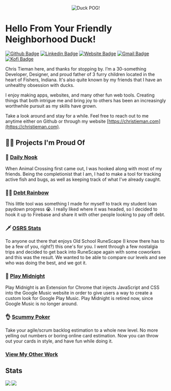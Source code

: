 <p align="center">
  <img src="https://user-images.githubusercontent.com/1869084/174348728-b4966cb8-259f-4fc6-bd95-89e16ff3ca39.png" alt="Duck POG!" />
</p>

# Hello From Your Friendly Neighborhood Duck!
  
[![Github Badge](https://img.shields.io/static/v1?label=%20&message=ducky&color=333333&style=for-the-badge&logo=Github&logoColor=white)](https://github.com/ducky)
[![Linkedin Badge](https://img.shields.io/static/v1?label=%20&message=christieman&color=0077b5&style=for-the-badge&logo=Linkedin&logoColor=white)](https://www.linkedin.com/in/christieman/)
[![Website Badge](https://img.shields.io/static/v1?label=%20&message=christieman.com&color=14acd0&style=for-the-badge&logo=Google-Chrome&logoColor=white)](https://christieman.com)
[![Gmail Badge](https://img.shields.io/static/v1?label=%20&message=hello@christieman&color=c14438&style=for-the-badge&logo=Gmail&logoColor=white)](mailto:hello@christieman.com)
&nbsp;&nbsp;
[![Kofi Badge](https://img.shields.io/static/v1?label=%20&message=tip%20me%20a%20ducky&color=ff5b60&style=for-the-badge&logo=Kofi&logoColor=white)](https://ko-fi.com/dutducky)

<!--
![Visitor Badge](https://visitor-counter-badge.vercel.app/api/ducky/ducky?label=Visitors&color=ea4c89&labelColor=444444)
-->


Chris Tieman here, and thanks for stopping by. I’m a 30-something Developer, Designer, and proud father of 3 furry children located in the heart of Fishers, Indiana. It's also quite known by my friends that I have an unhealthy obsession with ducks.

I enjoy making apps, websites, and many other fun web tools. Creating things that both intrigue me and bring joy to others has been an increasingly worthwhile pursuit as my skills have grown.

Take a look around and stay for a while. Feel free to reach out to me anytime either on Github or through my website [https://christieman.com](https://christieman.com).

## 🧑‍💻 Projects I'm Proud Of

### 🦋 [Daily Nook](https://daily-nook.web.app/)
When Animal Crossing first came out, I was hooked along with most of my friends. Being the completionist that I am, I had to make a tool for tracking active fish and bugs, as well as keeping track of what I've already caught.

### 🏳️‍🌈 [Debt Rainbow](https://debt-rainbow.web.app/)
This little tool was something I made for myself to track my student loan paydown progress 😭. I really liked where it was headed, so I decided to hook it up to Firebase and share it with other people looking to pay off debt.

### 🗡 [OSRS Stats](https://rs.christieman.com/)
To anyone out there that enjoys Old School RuneScape (I know there has to be a few of you, right?) this one's for you. I went through a few nostalgia trips and decided to get back into RuneScape again with some coworkers and this was the result. We wanted to be able to compare our levels and see who was doing the best, and we got it.

### 🎵 [Play Midnight](https://play-midnight.web.app/)
Play Midnight is an Extension for Chrome that injects JavaScript and CSS into the Google Music website in order to give users a way to create a custom look for Google Play Music. Play Midnight is retired now, since Google Music is no longer around.

### 👌 [Scummy Poker](https://scummypoker.com/)
Take your agile/scrum backlog estimation to a whole new level. No more yelling out numbers or boring online card estimation. Now you can throw out your cards in style, and have fun while doing it.

### [View My Other Work](https://christieman.com/work)

## Stats

<a href="https://github-readme-stats.vercel.app/api?username=ducky&theme=tokyonight&show_icons=true&count_private=true">
  <img align="left" src="https://github-readme-stats.vercel.app/api?username=ducky&theme=tokyonight&show_icons=true&count_private=true" />
</a>

<a href="https://github-readme-stats.vercel.app/api/top-langs/?username=ducky&theme=tokyonight">
  <img align="left" src="https://github-readme-stats.vercel.app/api/top-langs/?username=ducky&theme=tokyonight" />
</a>

<!--
**ducky/ducky** is a ✨ _special_ ✨ repository because its `README.md` (this file) appears on your GitHub profile.

Here are some ideas to get you started:

- 🔭 I’m currently working on ...
- 🌱 I’m currently learning ...
- 👯 I’m looking to collaborate on ...
- 🤔 I’m looking for help with ...
- 💬 Ask me about ...
- 📫 How to reach me: ...
- 😄 Pronouns: ...
- ⚡ Fun fact: ...
-->
